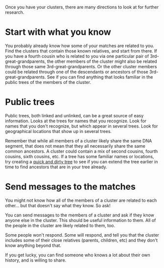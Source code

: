 Once you have your clusters, there are many directions to look at for further research.

# Start with what you know

You probably already know how some of your matches are related to you. Find the clusters that contain those known relatives, and start from there. If you have a fourth cousin who is related to you via one particular pair of 3rd-great-grandparents, the other members of the cluster might also be related through those same 3rd-great-grandparents. Or the other cluster members could be related through one of the descendants or ancestors of those 3rd-great-grandparents. See if you can find anything that looks familiar in the public trees of the members of the cluster.

# Public trees

Public trees, both linked and unlinked, can be a great source of easy information. Looks at the trees for names that you recognize. Look for names that you don't recognize, but which appear in several trees. Look for geographical locations that show up in several trees.

Remember that while all members of a cluster likely share the same DNA segment, that does not mean that they all necessarily share the same common ancestors. A cluster could contain a mix of second cousins, fourth cousins, sixth cousins, etc. If a tree has some familiar names or locations, try creating a [quick and dirty tree](https://www.youtube.com/watch?v=UmOZXCxsqNU) to see if you can extend the tree earlier in time to find ancestors that are in your tree already. 

# Send messages to the matches

You might not know how all of the members of a cluster are related to each other... but that doesn't say what they know. So ask! 

You can send messages to the members of a cluster and ask if they know anyone else in the cluster. This should be useful information to them. All of the people in the cluster are likely related to them, too.

Some people won't respond. Some will respond, and tell you that the cluster includes some of their close relatives (parents, children, etc) and they don't know anything beyond that. 

If you get lucky, you can find someone who knows a lot about their own history, and is willing to share.
